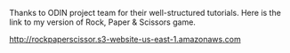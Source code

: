 Thanks to ODIN project team for their well-structured tutorials. 
Here is the link to my version of Rock, Paper & Scissors game. 

http://rockpaperscissor.s3-website-us-east-1.amazonaws.com
